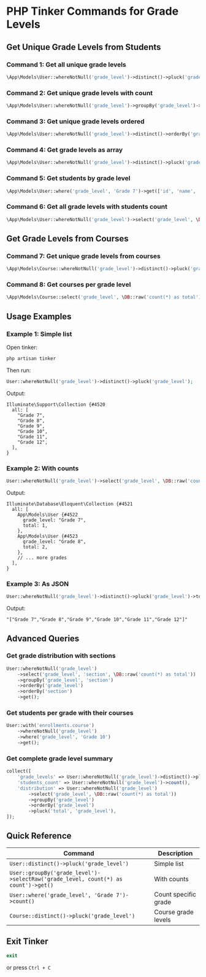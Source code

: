 # PHP Tinker Commands for Grade Levels

## Get Unique Grade Levels from Students

### Command 1: Get all unique grade levels
```php
\App\Models\User::whereNotNull('grade_level')->distinct()->pluck('grade_level');
```

### Command 2: Get unique grade levels with count
```php
\App\Models\User::whereNotNull('grade_level')->groupBy('grade_level')->selectRaw('grade_level, count(*) as count')->get();
```

### Command 3: Get unique grade levels ordered
```php
\App\Models\User::whereNotNull('grade_level')->distinct()->orderBy('grade_level')->pluck('grade_level');
```

### Command 4: Get grade levels as array
```php
\App\Models\User::whereNotNull('grade_level')->distinct()->pluck('grade_level')->toArray();
```

### Command 5: Get students by grade level
```php
\App\Models\User::where('grade_level', 'Grade 7')->get(['id', 'name', 'email', 'grade_level', 'section']);
```

### Command 6: Get all grade levels with students count
```php
\App\Models\User::whereNotNull('grade_level')->select('grade_level', \DB::raw('count(*) as total'))->groupBy('grade_level')->orderBy('grade_level')->get();
```

## Get Grade Levels from Courses

### Command 7: Get unique grade levels from courses
```php
\App\Models\Course::whereNotNull('grade_level')->distinct()->pluck('grade_level');
```

### Command 8: Get courses per grade level
```php
\App\Models\Course::select('grade_level', \DB::raw('count(*) as total'))->whereNotNull('grade_level')->groupBy('grade_level')->orderBy('grade_level')->get();
```

## Usage Examples

### Example 1: Simple list
Open tinker:
```bash
php artisan tinker
```

Then run:
```php
User::whereNotNull('grade_level')->distinct()->pluck('grade_level');
```

Output:
```
Illuminate\Support\Collection {#4520
  all: [
    "Grade 7",
    "Grade 8",
    "Grade 9",
    "Grade 10",
    "Grade 11",
    "Grade 12",
  ],
}
```

### Example 2: With counts
```php
User::whereNotNull('grade_level')->select('grade_level', \DB::raw('count(*) as total'))->groupBy('grade_level')->orderBy('grade_level')->get();
```

Output:
```
Illuminate\Database\Eloquent\Collection {#4521
  all: [
    App\Models\User {#4522
      grade_level: "Grade 7",
      total: 1,
    },
    App\Models\User {#4523
      grade_level: "Grade 8",
      total: 2,
    },
    // ... more grades
  ],
}
```

### Example 3: As JSON
```php
User::whereNotNull('grade_level')->distinct()->pluck('grade_level')->toJson();
```

Output:
```
"["Grade 7","Grade 8","Grade 9","Grade 10","Grade 11","Grade 12"]"
```

## Advanced Queries

### Get grade distribution with sections
```php
User::whereNotNull('grade_level')
    ->select('grade_level', 'section', \DB::raw('count(*) as total'))
    ->groupBy('grade_level', 'section')
    ->orderBy('grade_level')
    ->orderBy('section')
    ->get();
```

### Get students per grade with their courses
```php
User::with('enrollments.course')
    ->whereNotNull('grade_level')
    ->where('grade_level', 'Grade 10')
    ->get();
```

### Get complete grade level summary
```php
collect([
    'grade_levels' => User::whereNotNull('grade_level')->distinct()->pluck('grade_level'),
    'students_count' => User::whereNotNull('grade_level')->count(),
    'distribution' => User::whereNotNull('grade_level')
        ->select('grade_level', \DB::raw('count(*) as total'))
        ->groupBy('grade_level')
        ->orderBy('grade_level')
        ->pluck('total', 'grade_level'),
]);
```

## Quick Reference

| Command | Description |
|---------|-------------|
| `User::distinct()->pluck('grade_level')` | Simple list |
| `User::groupBy('grade_level')->selectRaw('grade_level, count(*) as count')->get()` | With counts |
| `User::where('grade_level', 'Grade 7')->count()` | Count specific grade |
| `Course::distinct()->pluck('grade_level')` | Course grade levels |

## Exit Tinker
```php
exit
```
or press `Ctrl + C`
